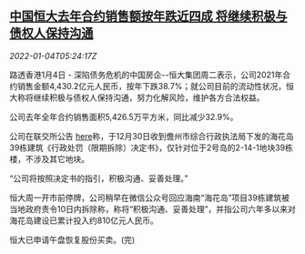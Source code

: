 <!--1641277862000-->
[中国恒大去年合约销售额按年跌近四成 将继续积极与债权人保持沟通](https://cn.reuters.com/article/china-evergrande-2021-contract-sales-010-idCNKBS2JE09G)
------

<div><i>2022-01-04T05:24:17Z</i></div><p>路透香港1月4日 - 深陷债务危机的中国房企--恒大集团周二表示，公司2021年合约销售金额4,430.2亿元人民币，按年下跌38.7%；就公司目前的流动性状况，恒大称将继续积极与债权人保持沟通，努力化解风险，维护各方合法权益。</p><p>公司去年全年合约销售面积5,426.5万平方米，同比减少32.9%。</p><p>公司在联交所公告 <a href="https://www1.hkexnews.hk/listedco/listconews/sehk/2022/0104/2022010400434_c.pdf">here</a>称，于12月30日收到儋州市综合行政执法局下发的海花岛39栋建筑《行政处罚（限期拆除）决定书》，仅针对位于2号岛的2-14-1地块39栋楼，不涉及其它地块。</p><p>“公司将按照决定书的指引，积极沟通、妥善处理。”</p><p>恒大周一开市前停牌，公司稍早在微信公众号回应海南“海花岛”项目39栋建筑被当地政府责令10日内拆除称，称将“积极沟通、妥善处理”，并指公司六年多以来对海花岛建设已累计投入约810亿元人民币。</p><p>恒大已申请午盘恢复股份买卖。(完)</p>
